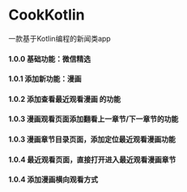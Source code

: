# CookKotlin
一款基于Kotlin编程的新闻类app

#### 1.0.0 基础功能：微信精选

#### 1.0.1 添加新功能：漫画

#### 1.0.2 添加查看最近观看漫画 的功能

#### 1.0.3 漫画观看页面添加翻看上一章节/下一章节的功能
#### 1.0.3 漫画章节目录页面，添加定位最近观看漫画功能

#### 1.0.4 最近观看页面，直接打开进入最近观看漫画章节
#### 1.0.4 添加漫画横向观看方式